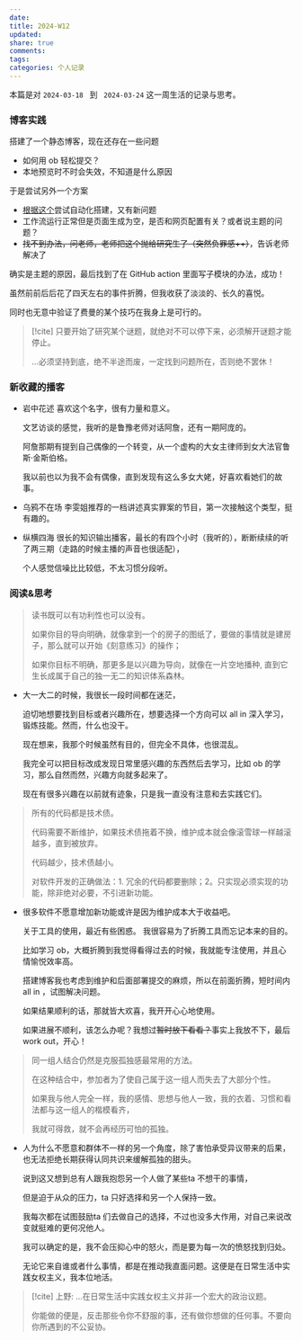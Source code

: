 ```yaml
---
date: 
title: 2024-W12
updated: 
share: true
comments: 
tags: 
categories: 个人记录
---
```


本篇是对 `2024-03-18 ` 到 ` 2024-03-24` 这一周生活的记录与思考。

### 博客实践
搭建了一个静态博客，现在还存在一些问题
- 如何用 ob 轻松提交？
- 本地预览时不时会失效，不知道是什么原因

于是尝试另外一个方案
- [根据这个](https://mxts.jiujiuer.xyz/2022/11/25/%E8%AE%A1%E7%AE%97%E6%9C%BA%E7%A7%91%E5%AD%A6/GitHub%E5%8D%9A%E5%AE%A2%E6%90%AD%E5%BB%BA/)尝试自动化搭建，又有新问题
- 工作流运行正常但是页面生成为空，是否和网页配置有关？或者说主题的问题？
- ~~找不到办法，问老师，老师把这个抛给研究生了（突然负罪感++）~~，告诉老师解决了

确实是主题的原因，最后找到了在 GitHub action 里面写子模块的办法，成功！

虽然前前后后花了四天左右的事件折腾，但我收获了淡淡的、长久的喜悦。

同时也无意中验证了费曼的某个技巧在我身上是可行的。
>[!cite] 
>只要开始了研究某个谜题，就绝对不可以停下来，必须解开谜题才能停止。
>
>...必须坚持到底，绝不半途而废，一定找到问题所在，否则绝不罢休！
### 新收藏的播客
- 岩中花述
	喜欢这个名字，很有力量和意义。
	
	文艺访谈的感觉，我听的是鲁豫老师对话阿詹，还有一期阿庞的。
	
	阿詹那期有提到自己偶像的一个转变，从一个虚构的大女主律师到女大法官鲁斯·金斯伯格。
	
	我以前也以为我不会有偶像，直到发现有这么多女大姥，好喜欢看她们的故事。

- 乌鸦不在场
	李雯姐推荐的一档讲述真实罪案的节目，第一次接触这个类型，挺有趣的。

- 纵横四海
	很长的知识输出播客，最长的有四个小时（我听的），断断续续的听了两三期（走路的时候主播的声音也很适配），
	
	个人感觉信噪比比较低，不太习惯分段听。
### 阅读&思考
>读书既可以有功利性也可以没有。
>
>如果你目的导向明确，就像拿到一个的房子的图纸了，要做的事情就是建房子，那么就可以开始《刻意练习》的操作；
>
>如果你目标不明确，那更多是以兴趣为导向，就像在一片空地播种, 直到它生长成属于自己的独一无二的知识体系森林。

- 
	大一大二的时候，我很长一段时间都在迷茫，
	
	迫切地想要找到目标或者兴趣所在，想要选择一个方向可以 all in 深入学习，锻炼技能。然而，什么也没干。
	
	现在想来，我那个时候虽然有目的，但完全不具体，也很混乱。
	
	我完全可以把目标改成发现日常里感兴趣的东西然后去学习，比如 ob 的学习，那么自然而然，兴趣方向就多起来了。
	
	现在有很多兴趣在以前就有迹象，只是我一直没有注意和去实践它们。



>所有的代码都是技术债。
>
>代码需要不断维护，如果技术债拖着不换，维护成本就会像滚雪球一样越滚越多，直到被放弃。
>
>代码越少，技术债越小。
>
>对软件开发的正确做法：1. 冗余的代码都要删除；2。只实现必须实现的功能，除非绝对必要，不引进新功能。

- 
	很多软件不愿意增加新功能或许是因为维护成本大于收益吧。
	
	关于工具的使用，最近有些困惑。
	我很容易为了折腾工具而忘记本来的目的。
	
	比如学习 ob，大概折腾到我觉得看得过去的时候，我就能专注使用，并且心情愉悦效率高。
	
	搭建博客我也考虑到维护和后面部署提交的麻烦，所以在前面折腾，短时间内 all in ，试图解决问题。
	
	如果结果顺利的话，那就皆大欢喜，我开开心心地使用。
	
	如果进展不顺利，该怎么办呢？我想过~~暂时放下看看？~~事实上我放不下，最后 work out，开心！


>同一组人结合仍然是克服孤独感最常用的方法。
>
>在这种结合中，参加者为了使自己属于这一组人而失去了大部分个性。
>
>如果我与他人完全一样，我的感情、思想与他人一致，我的衣着、习惯和看法都与这一组人的楷模看齐，
>
>我就可得救，就不会再经历可怕的孤独。 

- 
	人为什么不愿意和群体不一样的另一个角度，除了害怕承受异议带来的后果，也无法拒绝长期获得认同共识来缓解孤独的甜头。
	
	说到这又想到总有人跟我抱怨另一个人做了某些ta 不想干的事情，
	
	但是迫于从众的压力，ta 只好选择和另一个人保持一致。
	
	我每次都在试图鼓励ta 们去做自己的选择，不过也没多大作用，对自己来说改变就挺难的更何况他人。
	
	我可以确定的是，我不会压抑心中的怒火，而是要为每一次的愤怒找到归处。
	
	无论它来自谁或者什么事情，都是在推动我直面问题。这便是在日常生活中实践女权主义，我本位地活。


>[!cite] 
>上野: ...在日常生活中实践女权主义并非一个宏大的政治议题。
>
>你能做的便是，反击那些令你不舒服的事，还有做你想做的任何事。不要向你所遇到的不公妥协。


